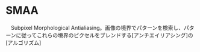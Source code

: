 # SMAA
　Subpixel Morphological Antialiasing。画像の境界でパターンを検索し、パターンに従ってこれらの境界のピクセルをブレンドする[アンチエイリアシング]の[アルゴリズム]
